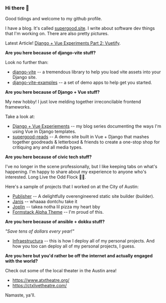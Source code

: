 ### Hi there 👋

Good tidings and welcome to my github profile.

I have a blog. It's called [supergood.site](https://supergood.site). I write about software dev things that I'm working on. There are also pretty pictures.

Latest Article! [Django + Vue Experiments Part 2: Vuetify](https://supergood.site/tech/django-vue-vuetify/).

**Are you here because of django-vite stuff?**

Look no further than:
- [django-vite](https://github.com/MrBin99/django-vite) -- a tremendous library to help you load vite assets into your Django site.
- [django-vite-examples](https://github.com/niicck/django-vite-examples) -- a set of demo apps to help get you started.

**Are you here because of Django + Vue stuff?**

My new hobby! I just love melding together irreconcilable frontend frameworks.

Take a look at:
- [Django + Vue Experiements](https://supergood.site/tech/series/django-vue-experiements/) -- my blog series documenting the ways I'm using Vue in Django templates.
- [supergood-reads](https://github.com/Niicck/supergood-reads) -- A demo site built in Vue + Django that mashes together goodreads & letterboxd & friends to create a one-stop shop for critiquing any and all media types.

**Are you here because of civic tech stuff?**

I've no longer in the scene professionally, but I like keeping tabs on what's happening. I'm happy to share about my experience to anyone who's interested. Long Live the Odd Flock 🐔💜.

Here's a sample of projects that I worked on at the City of Austin:
- [Publisher](https://github.com/niicck/coa-publisher) -- A delightfully overengineered static site builder (builder).
- [Janis](https://github.com/Niicck/janis) -- whaaaa dontchu take it
- [Joplin](https://github.com/Niicck/joplin) -- takea notha lil pizza my heart bby
- [Formstack Alpha Theme](https://github.com/Niicck/formstack-alpha-theme) -- I'm proud of this.

**Are you here because of ansible + dokku stuff?**

*"Save tens of dollars every year!"*

- [Infraestructura](https://github.com/Niicck/infraestructura) -- this is how I deploy all of my personal projects. And how you too can deploy all of my personal projects, I guess.

**Are you here but you'd rather be off the internet and actually engaged with the world?**

Check out some of the local theater in the Austin area!

- https://www.atxtheatre.org/
- https://ctxlivetheatre.com/

Namaste, ya'll.
